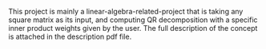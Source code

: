 This project is mainly a linear-algebra-related-project that is taking any square matrix as its input, and computing QR decomposition with a specific inner product weights given by the user. The full description of the concept is attached in the description pdf file.
